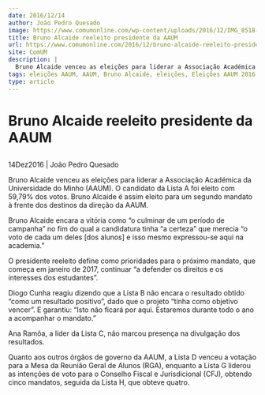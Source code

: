 ```yaml
---
date: 2016/12/14
author: João Pedro Quesado
image: https://www.comumonline.com/wp-content/uploads/2016/12/IMG_8518-1500x1000.jpg
title: Bruno Alcaide reeleito presidente da AAUM
url: https://www.comumonline.com/2016/12/bruno-alcaide-reeleito-presidente-da-aaum/
site: ComUM
description: |
  Bruno Alcaide venceu as eleições para liderar a Associação Académica da Universidade do Minho (AAUM). O candidato da Lista A foi eleito com 59,79% dos votos. Bruno Alcaide é assim eleito para um segundo mandato à frente dos destinos da direção da AAUM.
tags: eleições AAUM, AAUM, Bruno Alcaide, eleições, Eleições AAUM 2016, Diogo Cunha, Ana Ramôa, Associação Académica da Universidade do Minho, Lista C, Lista A, Lista B
type: article
---
```



# Bruno Alcaide reeleito presidente da AAUM

## 

14Dez2016 | João Pedro Quesado

Bruno Alcaide venceu as eleições para liderar a Associação Académica da Universidade do Minho (AAUM). O candidato da Lista A foi eleito com 59,79% dos votos. Bruno Alcaide é assim eleito para um segundo mandato à frente dos destinos da direção da AAUM.



Bruno Alcaide encara a vitória como “o culminar de um período de campanha” no fim do qual a candidatura tinha “a certeza” que merecia “o voto de cada um deles [dos alunos] e isso mesmo expressou-se aqui na academia.” 

O presidente reeleito define como prioridades para o próximo mandato, que começa em janeiro de 2017, continuar “a defender os direitos e os interesses dos estudantes”.

Diogo Cunha reagiu dizendo que a Lista B não encara o resultado obtido “como um resultado positivo”, dado que o projeto “tinha como objetivo vencer”. E garantiu: “Isto não ficará por aqui. Estaremos durante todo o ano a acompanhar o mandato.”

Ana Ramôa, a líder da Lista C, não marcou presença na divulgação dos resultados.

Quanto aos outros órgãos de governo da AAUM, a Lista D venceu a votação para a Mesa da Reunião Geral de Alunos (RGA), enquanto a Lista G liderou as intenções de voto para o Conselho Fiscal e Jurisdicional (CFJ), obtendo cinco mandatos, seguida da Lista H, que obteve quatro.
